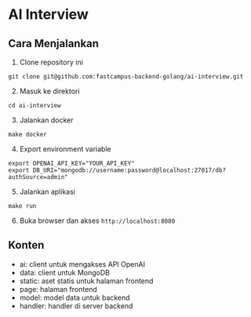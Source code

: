 # AI Interview

## Cara Menjalankan

1. Clone repository ini

```
git clone git@github.com:fastcampus-backend-golang/ai-interview.git
```

2. Masuk ke direktori

```
cd ai-interview
```

3. Jalankan docker

```
make docker
```

4. Export environment variable

```
export OPENAI_API_KEY="YOUR_API_KEY"
export DB_URI="mongodb://username:password@localhost:27017/db?authSource=admin"
```

5. Jalankan aplikasi

```
make run
```

6. Buka browser dan akses `http://localhost:8080`

## Konten
- ai: client untuk mengakses API OpenAI
- data: client untuk MongoDB
- static: aset statis untuk halaman frontend
- page: halaman frontend
- model: model data untuk backend
- handler: handler di server backend